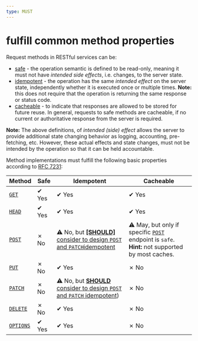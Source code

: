 ```yaml
---
type: MUST
---
```


# fulfill common method properties

Request methods in RESTful services can be:

- [safe](https://tools.ietf.org/html/rfc7231#section-4.2.1) - the operation semantic is defined to be read-only, meaning it must not have _intended side effects_, i.e. changes, to the server state.
- [idempotent](https://tools.ietf.org/html/rfc7231#section-4.2.2) - the operation has the same _intended effect_ on the server state, independently whether it is executed once or multiple times.
  **Note:** this does not require that the operation is returning the same response or status code.
- [cacheable](https://tools.ietf.org/html/rfc7231#section-4.2.3) - to indicate that responses are allowed to be stored for future reuse.
  In general, requests to safe methods are cacheable, if no current or authoritative response from the server is required.

**Note:** The above definitions, of _intended (side) effect_ allows the server to provide additional state changing behavior as logging, accounting, pre-fetching, etc.
However, these actual effects and state changes, must not be intended by the operation so that it can be held accountable.

Method implementations must fulfill the following basic properties according to [RFC 7231](https://tools.ietf.org/html/rfc7231):

| Method                | Safe  | Idempotent                                                                      | Cacheable                                                                                                |
| --------------------- | ----- | ------------------------------------------------------------------------------- | -------------------------------------------------------------------------------------------------------- |
| [`GET`](#get)         | ✔ Yes | ✔ Yes                                                                           | ✔ Yes                                                                                                    |
| [`HEAD`](#head)       | ✔ Yes | ✔ Yes                                                                           | ✔ Yes                                                                                                    |
| [`POST`](#post)       | ✗ No  | ⚠️ No, but [**[SHOULD]** consider to design `POST` and `PATCH`idempotent](link) | ⚠️ May, but only if specific [`POST`](#post) endpoint is `safe`. **Hint:** not supported by most caches. |
| [`PUT`](#put)         | ✗ No  | ✔ Yes                                                                           | ✗ No                                                                                                     |
| [`PATCH`](#patch)     | ✗ No  | ⚠️ No, but [**SHOULD** consider to design `POST` and `PATCH` idempotent](link)) | ✗ No                                                                                                     |
| [`DELETE`](#delete)   | ✗ No  | ✔ Yes                                                                           | ✗ No                                                                                                     |
| [`OPTIONS`](#options) | ✔ Yes | ✔ Yes                                                                           | ✗ No                                                                                                     |
